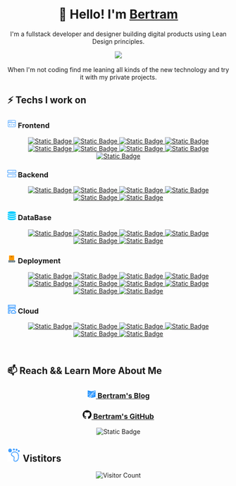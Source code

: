 <!--
**BertramYe/BertramYe** is a ✨ _special_ ✨ repository because its `README.md` (this file) appears on your GitHub profile.

Here are some ideas to get you started:

- 🔭 I’m currently working on ...
- 🌱 I’m currently learning ...
- 👯 I’m looking to collaborate on ...
- 🤔 I’m looking for help with ...
- 💬 Ask me about ...
- 📫 How to reach me: ...
- 😄 Pronouns: ...
- ⚡ Fun fact: ...
-->

<h1 align="center">👋 Hello! 
I'm  <a  href="https://github.com/BertramYe"> Bertram </a>
</h1>
<p align="center">
I'm a fullstack developer and designer building digital products using Lean Design principles. 
</p>
<div align="center">
<image src='assets/Developer.gif'>
</div>
<p align="center"> 
When I'm not coding find me leaning all kinds of the new technology and try it with my private projects.
</p>

<!-- <div align="center">

![BertramYe's GitHub stats](https://github-readme-stats.vercel.app/api?username=BertramYe&show_icons=true&theme=github_dark) 
</div> -->


<h2  align="left"> 
⚡ Techs I work on 
</h2>
<div align="center">
<h3 align="left"><img src="./assets/front-end.svg" style="width:20px" > Frontend </h3>
<a href="https://developer.mozilla.org/en-US/docs/Web/CSS"> 

![Static Badge](https://img.shields.io/badge/CSS3-%23525252?style=flat-square&logo=css3&logoColor=%23e44d26)
</a>
<a href="https://developer.mozilla.org/zh-CN/docs/learn/JavaScript"> 
![Static Badge](https://img.shields.io/badge/JavaScript-%23525252?style=flat-square&logo=javascript&logoColor=%23F7DF1E)
</a>
<a href="https://www.typescriptlang.org/"> 
![Static Badge](https://img.shields.io/badge/TypeScript-%23525252?style=flat-square&logo=typescript)
</a>
<a href="https://redux.js.org/"> 
![Static Badge](https://img.shields.io/badge/Redux-%23525252?style=flat-square&logo=redux&logoColor=%23764ABC)
</a>
<a href="https://vuejs.org/"> 
![Static Badge](https://img.shields.io/badge/Vue3-%23525252?style=flat-square&logo=vuedotjs)
</a>
<a href="https://threejs.org/"> 
![Static Badge](https://img.shields.io/badge/ThreeJS-%23525252?style=flat-square&logo=threedotjs&logoColor=%23000000?)
</a>
<a href="https://react.dev/"> 
![Static Badge](https://img.shields.io/badge/React-%23525252?style=flat-square&logo=react&logoColor=%2361DAFB)
</a>
<a href="https://nextjs.org/"> 
![Static Badge](https://img.shields.io/badge/NextJS-%23525252?style=flat-square&logo=nextdotjs&logoColor=%23000000)
</a>
<a href="https://ant.design/"> 
![Static Badge](https://img.shields.io/badge/Ant_Design-%23525252?style=flat-square&logo=antdesign&logoColor=%230170FE)
</a>

<h3 align="left"> <img src="./assets/backend.svg" style="width:20px" >  Backend </h3>
<a href="https://www.python.org/"> 

![Static Badge](https://img.shields.io/badge/Python-%23525252?style=flat-square&logo=python&logoColor=%233776AB) 
</a>
<a href="https://learn.microsoft.com/zh-cn/dotnet/csharp/tour-of-csharp/">
![Static Badge](https://img.shields.io/badge/C%23-%23525252?style=flat-square&logo=csharp&logoColor=%23512BD4)
</a>
<a href="https://dotnet.microsoft.com/">
![Static Badge](https://img.shields.io/badge/.Net-%23525252?style=flat-square&logo=nuget&logoColor=%23004880)
</a>
<a href="https://www.djangoproject.com/">
![Static Badge](https://img.shields.io/badge/Django-%23525252?style=flat-square&logo=django&logoColor=%23092E20)
</a>
<a href="https://fastapi.tiangolo.com/">
![Static Badge](https://img.shields.io/badge/FaskAPI-%23525252?style=flat-square&logo=fastapi&logoColor=%23009688)
</a>
<a href="https://nodejs.org/">
![Static Badge](https://img.shields.io/badge/Nodejs-%23525252?style=flat-square&logo=nodedotjs&logoColor=%23339933)
</a>

<h3 align="left"> <img src="./assets/db.svg" style="width:20px" >  DataBase </h3>
<a href="https://redis.io/">

![Static Badge](https://img.shields.io/badge/Redis-%23525252?style=flat-square&logo=redis&logoColor=%23DC382D)
</a>
<a href="https://www.sqlite.org/">
![Static Badge](https://img.shields.io/badge/Sqlite3-%23525252?style=flat-square&logo=sqlite&logoColor=%23003B57)
</a>
<a href="https://www.postgresql.org/">
![Static Badge](https://img.shields.io/badge/PostgreSQL-%23525252?style=flat-square&logo=PostgreSQL)
</a>
<a href="https://www.mongodb.com/">
![Static Badge](https://img.shields.io/badge/Mongo-%235c5c5c?style=flat-square&logo=mongodb&logoColor=%2347A248)
</a>
<a href="https://www.mysql.com/">
![Static Badge](https://img.shields.io/badge/MySQL-%23525252?style=flat-square&logo=mysql&logoColor=%234479A1)
</a>
<a href="https://www.oracle.com/">
![Static Badge](https://img.shields.io/badge/Oracle-%23525252?style=flat-square&logo=oracle&logoColor=%23F80000)
</a>


<h3 align="left"><img src="./assets/deployment.svg" style="width:20px" >  Deployment </h3>
<a href="https://git-scm.com/">

![Static Badge](https://img.shields.io/badge/Git-%23525252?style=flat-square&logo=git&logoColor=%23F05032)
</a>
<a href="https://about.gitlab.com/">
![Static Badge](https://img.shields.io/badge/GitLab-%23525252?style=flat-square&logo=gitlab)
</a>
<a href="https://www.jenkins.io/">
![Static Badge](https://img.shields.io/badge/Jenkins-%23525252?style=flat-square&logo=jenkins&logoColor=%23D24939)
</a>
<a href="https://nginx.org/en/">
![Static Badge](https://img.shields.io/badge/Nginx-%23525252?style=flat-square&logo=nginx&logoColor=%23009639)
</a>
<a href="https://goharbor.io/">
![Static Badge](https://img.shields.io/badge/Harbor-%23525252?style=flat-square&logo=harbor&logoColor=%2360B932)
</a>
<a href="https://learn.microsoft.com/en-us/windows-server/">
![Static Badge](https://img.shields.io/badge/Windows_Server-%23525252?style=flat-square&logo=windows11&logoColor=%230078D6)
</a>
<a href="https://www.centos.org/">
![Static Badge](https://img.shields.io/badge/CentOS-%23525252?style=flat-square&logo=centos&logoColor=%23262577)
</a>
<a href="https://ubuntu.com/">
![Static Badge](https://img.shields.io/badge/Ubuntu-%23525252?style=flat-square&logo=ubuntu&logoColor=%23E95420)
</a>
<a href="https://www.docker.com/">
![Static Badge](https://img.shields.io/badge/Docker-%23525252?style=flat-square&logo=docker&logoColor=%232496ED)
</a>
<a href="https://kubernetes.io/">
![Static Badge](https://img.shields.io/badge/Kubernetes-%23525252?style=flat-square&logo=kubernetes&logoColor=%23326CE5)
</a>

<h3 align="left"><img src="./assets/cloud-machine.svg" style="width:20px" >  Cloud </h3>
<a href="https://www.alibabacloud.com/">

![Static Badge](https://img.shields.io/badge/Alibaba-%235b5b5b?style=flat-square&logo=alibabacloud&logoColor=%23FF6A00)
</a>
<a href="https://cloud.tencent.com/">
![Static Badge](https://img.shields.io/badge/Tencent-%23525252?style=flat-square&logo=tencentqq&logoColor=%23bbe5fc)
</a>
<a href="https://www.huaweicloud.com/intl/en-us/">
![Static Badge](https://img.shields.io/badge/Huawei-%23525252?style=flat-square&logo=huawei&logoColor=%23FF0000)
</a>
<a href="https://www.cloudflare.com/">
![Static Badge](https://img.shields.io/badge/Cloudflare-%23525252?style=flat-square&logo=cloudflare&logoColor=%23F38020)
</a>
<a href="https://aws.amazon.com/">
![Static Badge](https://img.shields.io/badge/AWS-%23525252?style=flat-square&logo=amazonaws&logoColor=%23232F3E)
</a>
<a href="https://www.digitalocean.com/">
![Static Badge](https://img.shields.io/badge/DigitalOcean-%23525252?style=flat-square&logo=digitalocean&logoColor=%230080FF)
</a>

<!-- ![Top Langs](https://github-readme-stats.vercel.app/api/top-langs/?username=BertramYe&layout=compact) -->

</div>
<br>



<h2  align="left"> 
📫 Reach && Learn More About Me
</h2>
<div align="center">
<h3>
<a href="https://www.bertram-world.com/" >
<img src='assets/blogicons.png' style="width:20px">
Bertram's Blog
</a>
</h3>
<h3> 
<a href="https://github.com/BertramYe" >
<img src='assets/github.svg' style='width:20px'>
Bertram's GitHub
</a>
</h3>
</div>
<div align="center">
<img alt="Static Badge" src="https://img.shields.io/badge/QQ_Group:876649311-%23595959?style=flat-square&logo=tencentqq&logoColor=%23EB1923">
</div>


<h2  align="left"> 
<img src='./assets/visitors.svg' style="width:30px">  Vistitors
</h2>
<div align="center">

![Visitor Count](https://profile-counter.glitch.me/BertramYe/count.svg)
</div>

<!--reference: https://github.com/anuraghazra/github-readme-stats -->
<!-- icons: https://simpleicons.org/ -->
<!-- badge gen: https://shields.io/badges/static-badge -->
